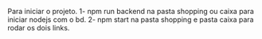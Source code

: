Para iniciar o projeto.
1- npm run backend na pasta shopping ou caixa para iniciar nodejs com o bd.
2- npm start na pasta shopping e pasta caixa para rodar os dois links. 
